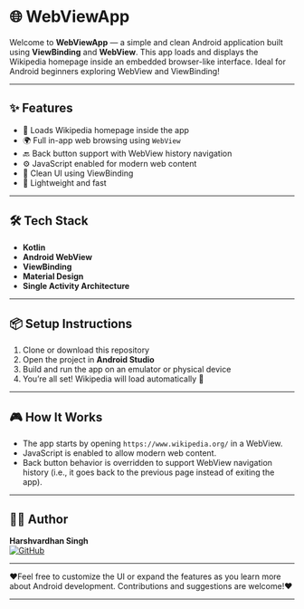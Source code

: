 # 🌐 WebViewApp

Welcome to **WebViewApp** — a simple and clean Android application built using **ViewBinding** and **WebView**. This app loads and displays the Wikipedia homepage inside an embedded browser-like interface. Ideal for Android beginners exploring WebView and ViewBinding!

---

## ✨ Features

- 📄 Loads Wikipedia homepage inside the app  
- 🌍 Full in-app web browsing using `WebView`
- 🔙 Back button support with WebView history navigation
- ⚙️ JavaScript enabled for modern web content
- 🎯 Clean UI using ViewBinding
- 🚀 Lightweight and fast

---

## 🛠️ Tech Stack

- **Kotlin**
- **Android WebView**
- **ViewBinding**
- **Material Design**
- **Single Activity Architecture**

---

## 📦 Setup Instructions

1. Clone or download this repository
2. Open the project in **Android Studio**
3. Build and run the app on an emulator or physical device
4. You’re all set! Wikipedia will load automatically 🎉

---

## 🎮 How It Works

- The app starts by opening `https://www.wikipedia.org/` in a WebView.
- JavaScript is enabled to allow modern web content.
- Back button behavior is overridden to support WebView navigation history (i.e., it goes back to the previous page instead of exiting the app).

---

## 🧑‍💻 Author

**Harshvardhan Singh**  
[![GitHub](https://img.shields.io/badge/GitHub-ItsDeadlyProgrammer-blue)](https://github.com/ItsDeadlyProgrammer)  

---

❤️Feel free to customize the UI or expand the features as you learn more about Android development. Contributions and suggestions are welcome!❤️

---

